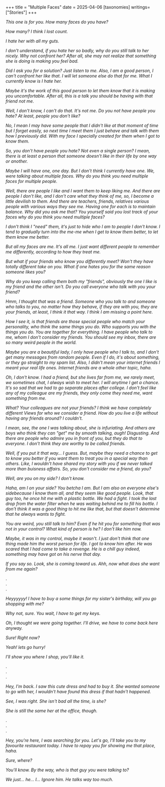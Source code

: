 +++
title = "Multiple Faces"
date = 2025-04-06
[taxonomies]
writings=["Stories"]
+++

_This one is for you. How many faces do you have?_

_How many? I think I lost count._

_I hate her with all my guts._

_I don't understand, if you hate her so badly, why do you still talk to her
nicely. Why not confront her? After all, she may not realize that something
she is doing is making you feel bad._

_Did I ask you for a solution? Just listen to me. Also, I am a good person, I
can't confront her like that. I will let someone else do that for me. What I
currently know is I hate her._

_Maybe it's the work of this good person to let them know that it is making
you uncomfortable. After all, this is a talk you should be having with that
friend not me._

_Well, I don't know, I can't do that. It's not me. Do you not have people you
hate? At least, people you don't like?_

_No, I mean I may have some people that I didn't like at that moment of time
but I forget easily, so next time I meet them I just behave and talk with them
how I previously did. With my face I specially created for them when I got to
know them._

_So, you don't have people you hate? Not even a single person? I mean, there is
at least a person that someone doesn't like in their life by one way or another._

_Maybe I will have one, one day. But I don't think I currently have one. We, were
talking about multiple faces. Why do you think you need multiple faces for
multiple people._

_Well, there are people I like and I want them to keep liking me. And there are
people I don't like, and I don't care what they think of me, so, I become a
little devilish to them. And there are teachers, friends, relatives various
people with various ways they see me. Having one for each is to maintain
balance. Why did you ask me that? You yourself said you lost track of your faces
why do you think you need multiple faces?_

_I don't think I "need" them, it's just to hide who I am to people I don't know.
I tend to gradually turn into the me-me when I get to know them better, to let
them know me better._

_But all my faces are me. It's all me. I just want different people to remember
me differently, according to how they treat me._

_But what if your friends who know you differently meet? Won't they have totally
different take on you. What if one hates you for the same reason someone likes
you?_

_Why do you keep calling them both my "friends", obviously the one I like is my
friend and the other isn't. Do you call everyone who talk with you your friend?_

_Hmm, I thought that was a friend. Someone who you talk to and someone who talks
to you, no matter how they behave, if they are with you, they are your friends,
at least, I think it that way. I think I am missing a point here._

_How I see it, is that friends are those special people who match your personality,
who think the same things you do. Who supports you with the things you do.
You are together for everything. I have people who talk to me, whom I don't
consider my friends. You should see my inbox, there are so many weird people in
the world._

_Maybe you are a beautiful lady, I only have people who I talk to, and I don't
get many messages from random people. Even if I do, it's about something, or
they go straight to my spam list. Also, I didn't mean your internet friends I
meant your real life ones. Internet friends are a whole other topic, haha._

_Oh, I don't know. I had a friend, but she lives far from me, we rarely meet, we
sometimes chat, I always wish to meet her. I will anytime I get a chance. It's
so sad that we had to go separate places after college. I don't feel like any
of my colleague are my friends, they only come they need me, want something
from me._

_What? Your colleagues are not your friends? I think we have completely different
Views for who we consider a friend. How do you live a life without having
any friends around? I couldn't._

_I mean, see, the one I was talking about, she is infuriating. And others are
boys who think they can "get" me by smooth talking, augh! Disgusting. And there
are people who admire you in front of you, but they do that to everyone. I don't
think they are worthy to be called friends._

_Well, if you put it that way... I guess. But, maybe they need a chance to get
to know you better if you want them to treat you in a special way than others.
Like, I wouldn't have shared my story with you if we never talked more than
buisness affairs. So, you don't consider me a friend, do you?_

_Well, are you on my side? I don't know._

_Haha, am I on your side? You betcha I am. But I am also on everyone else's sidebecause I know them all, and they seem like good people. Look, that guy too, he
once hit me with a plastic bottle. We had a fight. I took the last drop from the
water filter when he was waiting behind me to fill his bottle. I don't think it
was a good thing to hit me like that, but that doesn't determine that he always
wants to fight._

_You are weird, you still talk to him? Even if he hit you for something that was
not in your control? What kind of person is he? I don't like him now._

_Maybe, it was in my control, maybe it wasn't. I just don't think that one thing
made him the worst person for life. I got to know him after. He was scared that
I had come to take a revenge. He is a chill guy indeed, something may have
got on his nerve that day._

_If you say so. Look, she is coming toward us. Ahh, now what does she want from
me again?_

.  
.  
.  

_Heyyyyyy! I have to buy a some things for my sister's birthday, will you go
shopping with me?_

_Why not, sure. You wait, I have to get my keys._

_Oh, I thought we were going together. I'll drive, we have to come back here
anyway._

_Sure! Right now?_

_Yeah! lets go hurry!_

_I'll show you where I shop, you'll like it._

.  
.  
.  

_Hey, I'm back. I saw this cute dress and had to buy it. She wanted someone to
go with her, I wouldn't have found this dress if that hadn't happened._

_See, I was right. She isn't bad all the time, is she?_

_She is still the same her at the office, though._

.  
.  
.  

_Hey, you're here, I was searching for you. Let's go, I'll take you to my
favourite restaurant today. I have to repay you for showing me that place, haha._

_Sure, where?_

_You'll know. By the way, who is that guy you were talking to?_

_We just... he... I... Ignore him. He talks way too much._
